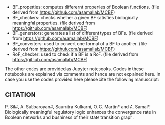 * BF_properties: computes differernt properties of Boolean functions. (file derived from https://github.com/asamallab/MCBF)
* BF_checkers: checks whether a given BF satisfies biologically meaningful properties. (file derived from https://github.com/asamallab/MCBF)
* BF_generators: generates a list of different types of BFs. (file derived from https://github.com/asamallab/MCBF)
* BF_converters: used to convert one format of a BF to another. (file derived from https://github.com/asamallab/MCBF)
* RoF_checker: used to check if a BF is a RoF. (file derived from https://github.com/asamallab/MCBF)

The other codes are provided as Jupyter notebooks. Codes in these notebooks are explained via comments and hence are not explained here. In case you use the codes provided here please cite the following manuscript:

## CITATION
P. Sil#, A. Subbaroyan#, Saumitra Kulkarni, O. C. Martin* and A. Samal*. Biologically meaningful regulatory logic enhances the convergence rate in Boolean networks and bushiness of their state transition graph.
